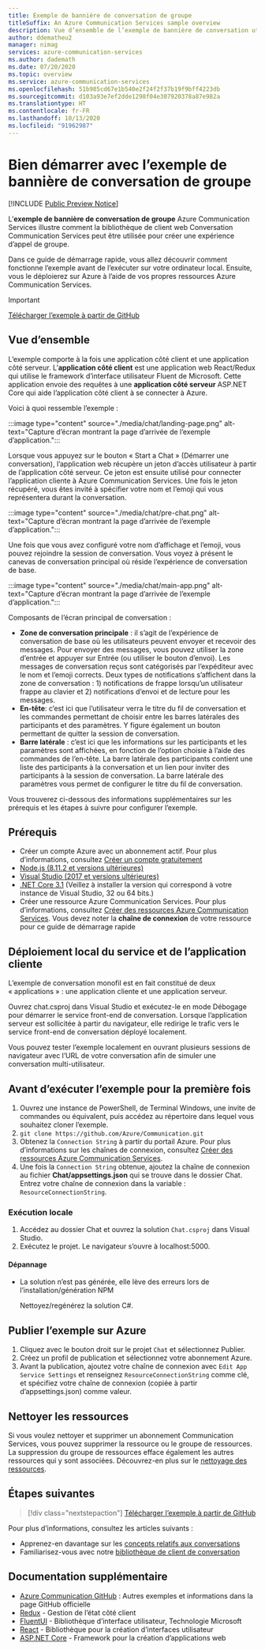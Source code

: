 ```yaml
---
title: Exemple de bannière de conversation de groupe
titleSuffix: An Azure Communication Services sample overview
description: Vue d’ensemble de l’exemple de bannière de conversation utilisant Azure Communication Services pour permettre aux développeurs d’en savoir plus sur le fonctionnement interne de l’exemple et sur la manière de le modifier.
author: ddematheu2
manager: nimag
services: azure-communication-services
ms.author: dademath
ms.date: 07/20/2020
ms.topic: overview
ms.service: azure-communication-services
ms.openlocfilehash: 51b985cd67e1b540e2f24f2f37b19f9bff4223db
ms.sourcegitcommit: d103a93e7ef2dde1298f04e307920378a87e982a
ms.translationtype: HT
ms.contentlocale: fr-FR
ms.lasthandoff: 10/13/2020
ms.locfileid: "91962987"
---
```

# <a name="get-started-with-the-group-chat-hero-sample"></a>Bien démarrer avec l’exemple de bannière de conversation de groupe

[!INCLUDE [Public Preview Notice](../includes/public-preview-include.md)]

<!----
> [!WARNING]
> links to our Hero Sample repo need to be updated when the sample is publicly available.
---->

L’**exemple de bannière de conversation de groupe** Azure Communication Services illustre comment la bibliothèque de client web Conversation Communication Services peut être utilisée pour créer une expérience d’appel de groupe.

Dans ce guide de démarrage rapide, vous allez découvrir comment fonctionne l’exemple avant de l’exécuter sur votre ordinateur local. Ensuite, vous le déploierez sur Azure à l’aide de vos propres ressources Azure Communication Services.

> [!IMPORTANT]
> [Télécharger l’exemple à partir de GitHub](https://github.com/Azure/Communication/tree/master/samples/Group%20Chat%20Hero%20Sample/Web/Chat)

## <a name="overview"></a>Vue d’ensemble

L’exemple comporte à la fois une application côté client et une application côté serveur. L’**application côté client** est une application web React/Redux qui utilise le framework d’interface utilisateur Fluent de Microsoft. Cette application envoie des requêtes à une **application côté serveur** ASP.NET Core qui aide l’application côté client à se connecter à Azure. 

Voici à quoi ressemble l’exemple :

:::image type="content" source="./media/chat/landing-page.png" alt-text="Capture d’écran montrant la page d’arrivée de l’exemple d’application.":::

Lorsque vous appuyez sur le bouton « Start a Chat » (Démarrer une conversation), l’application web récupère un jeton d’accès utilisateur à partir de l’application côté serveur. Ce jeton est ensuite utilisé pour connecter l’application cliente à Azure Communication Services. Une fois le jeton récupéré, vous êtes invité à spécifier votre nom et l’emoji qui vous représentera durant la conversation. 

:::image type="content" source="./media/chat/pre-chat.png" alt-text="Capture d’écran montrant la page d’arrivée de l’exemple d’application.":::

Une fois que vous avez configuré votre nom d’affichage et l’emoji, vous pouvez rejoindre la session de conversation. Vous voyez à présent le canevas de conversation principal où réside l’expérience de conversation de base.

:::image type="content" source="./media/chat/main-app.png" alt-text="Capture d’écran montrant la page d’arrivée de l’exemple d’application.":::

Composants de l’écran principal de conversation :

- **Zone de conversation principale** : il s’agit de l’expérience de conversation de base où les utilisateurs peuvent envoyer et recevoir des messages. Pour envoyer des messages, vous pouvez utiliser la zone d’entrée et appuyer sur Entrée (ou utiliser le bouton d’envoi). Les messages de conversation reçus sont catégorisés par l’expéditeur avec le nom et l’emoji corrects. Deux types de notifications s’affichent dans la zone de conversation : 1) notifications de frappe lorsqu’un utilisateur frappe au clavier et 2) notifications d’envoi et de lecture pour les messages.
- **En-tête**: c’est ici que l’utilisateur verra le titre du fil de conversation et les commandes permettant de choisir entre les barres latérales des participants et des paramètres. Y figure également un bouton permettant de quitter la session de conversation.
- **Barre latérale** : c’est ici que les informations sur les participants et les paramètres sont affichées, en fonction de l’option choisie à l’aide des commandes de l’en-tête. La barre latérale des participants contient une liste des participants à la conversation et un lien pour inviter des participants à la session de conversation. La barre latérale des paramètres vous permet de configurer le titre du fil de conversation. 

Vous trouverez ci-dessous des informations supplémentaires sur les prérequis et les étapes à suivre pour configurer l’exemple.

## <a name="prerequisites"></a>Prérequis

- Créer un compte Azure avec un abonnement actif. Pour plus d’informations, consultez [Créer un compte gratuitement](https://azure.microsoft.com/free/?WT.mc_id=A261C142F)
- [Node.js (8.11.2 et versions ultérieures)](https://nodejs.org/en/download/)
- [Visual Studio (2017 et versions ultérieures)](https://visualstudio.microsoft.com/vs/)
- [.NET Core 3.1](https://dotnet.microsoft.com/download/dotnet-core/3.1) (Veillez à installer la version qui correspond à votre instance de Visual Studio, 32 ou 64 bits.)
- Créer une ressource Azure Communication Services. Pour plus d’informations, consultez [Créer des ressources Azure Communication Services](../quickstarts/create-communication-resource.md). Vous devez noter la **chaîne de connexion** de votre ressource pour ce guide de démarrage rapide

## <a name="locally-deploying-the-service--client-app"></a>Déploiement local du service et de l’application cliente

L’exemple de conversation monofil est en fait constitué de deux « applications » : une application cliente et une application serveur.

Ouvrez chat.csproj dans Visual Studio et exécutez-le en mode Débogage pour démarrer le service front-end de conversation. Lorsque l’application serveur est sollicitée à partir du navigateur, elle redirige le trafic vers le service front-end de conversation déployé localement.

Vous pouvez tester l’exemple localement en ouvrant plusieurs sessions de navigateur avec l’URL de votre conversation afin de simuler une conversation multi-utilisateur.

## <a name="before-running-the-sample-for-the-first-time"></a>Avant d’exécuter l’exemple pour la première fois

1. Ouvrez une instance de PowerShell, de Terminal Windows, une invite de commandes ou équivalent, puis accédez au répertoire dans lequel vous souhaitez cloner l’exemple.
2. `git clone https://github.com/Azure/Communication.git`
3. Obtenez la `Connection String` à partir du portail Azure. Pour plus d’informations sur les chaînes de connexion, consultez [Créer des ressources Azure Communication Services](../quickstarts/create-communication-resource.md).
4. Une fois la `Connection String` obtenue, ajoutez la chaîne de connexion au fichier **Chat/appsettings.json** qui se trouve dans le dossier Chat. Entrez votre chaîne de connexion dans la variable : `ResourceConnectionString`.

### <a name="local-run"></a>Exécution locale

1. Accédez au dossier Chat et ouvrez la solution `Chat.csproj` dans Visual Studio.
2. Exécutez le projet. Le navigateur s’ouvre à localhost:5000.

#### <a name="troubleshooting"></a>Dépannage

- La solution n’est pas générée, elle lève des erreurs lors de l’installation/génération NPM

   Nettoyez/regénérez la solution C#.

## <a name="publish-the-sample-to-azure"></a>Publier l’exemple sur Azure

1. Cliquez avec le bouton droit sur le projet `Chat` et sélectionnez Publier.
2. Créez un profil de publication et sélectionnez votre abonnement Azure.
3. Avant la publication, ajoutez votre chaîne de connexion avec `Edit App Service Settings` et renseignez `ResourceConnectionString` comme clé, et spécifiez votre chaîne de connexion (copiée à partir d’appsettings.json) comme valeur.

## <a name="clean-up-resources"></a>Nettoyer les ressources

Si vous voulez nettoyer et supprimer un abonnement Communication Services, vous pouvez supprimer la ressource ou le groupe de ressources. La suppression du groupe de ressources efface également les autres ressources qui y sont associées. Découvrez-en plus sur le [nettoyage des ressources](../quickstarts/create-communication-resource.md#clean-up-resources).

## <a name="next-steps"></a>Étapes suivantes

>[!div class="nextstepaction"] 
>[Télécharger l’exemple à partir de GitHub](https://github.com/Azure/Communication/tree/master/samples/Group%20Chat%20Hero%20Sample/Web/Chat)

Pour plus d’informations, consultez les articles suivants :

- Apprenez-en davantage sur les [concepts relatifs aux conversations](../concepts/chat/concepts.md)
- Familiarisez-vous avec notre [bibliothèque de client de conversation](../concepts/chat/sdk-features.md)

## <a name="additional-reading"></a>Documentation supplémentaire

- [Azure Communication GitHub](https://github.com/Azure/communication) : Autres exemples et informations dans la page GitHub officielle
- [Redux](https://redux.js.org/) - Gestion de l’état côté client
- [FluentUI](https://aka.ms/fluent-ui) - Bibliothèque d’interface utilisateur, Technologie Microsoft
- [React](https://reactjs.org/) - Bibliothèque pour la création d’interfaces utilisateur
- [ASP.NET Core](https://docs.microsoft.com/aspnet/core/introduction-to-aspnet-core?view=aspnetcore-3.1&preserve-view=true) - Framework pour la création d’applications web
